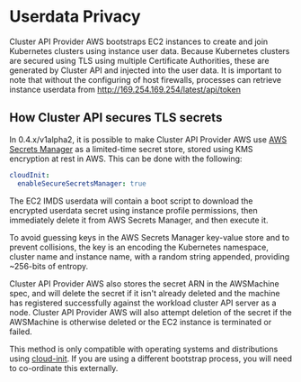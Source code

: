 # Userdata Privacy

Cluster API Provider AWS bootstraps EC2 instances to create and join Kubernetes clusters using instance user data.
Because Kubernetes clusters are secured using TLS using multiple Certificate Authorities, these are generated by
Cluster API and injected into the user data. It is important to note that without the configuring of host firewalls, processes can
retrieve instance userdata from http://169.254.169.254/latest/api/token

## How Cluster API secures TLS secrets

In 0.4.x/v1alpha2, it is possible to make Cluster API Provider AWS use [AWS Secrets Manager](https://aws.amazon.com/secrets-manager/)
as a limited-time secret store, stored using KMS encryption at rest in AWS. This can be done with the following:

``` yaml
cloudInit:
  enableSecureSecretsManager: true
```

The EC2 IMDS userdata will contain a boot script to download the encrypted userdata secret
using instance profile permissions, then immediately delete it from AWS Secrets Manager, and then execute it.

To avoid guessing keys in the AWS Secrets Manager key-value store and to prevent collisions, the key is an encoding the
Kubernetes namespace, cluster name and instance name, with a random string appended, providing ~256-bits of entropy.

Cluster API Provider AWS also stores the secret ARN in the AWSMachine spec, and will delete the secret if it isn't already deleted and
the machine has registered successfully against the workload cluster API server as a node.
Cluster API Provider AWS will also attempt deletion of the secret if the AWSMachine is otherwise deleted or the EC2 instance
is terminated or failed.

This method is only compatible with operating systems and distributions using
[cloud-init](https://cloudinit.readthedocs.io/en/latest/topics/format.html#mime-multi-part-archive). If you are using a different bootstrap
process, you will need to co-ordinate this externally.

